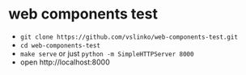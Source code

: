 # web components test

- `git clone https://github.com/vslinko/web-components-test.git`
- `cd web-components-test`
- `make serve` or just `python -m SimpleHTTPServer 8000`
- open http://localhost:8000

